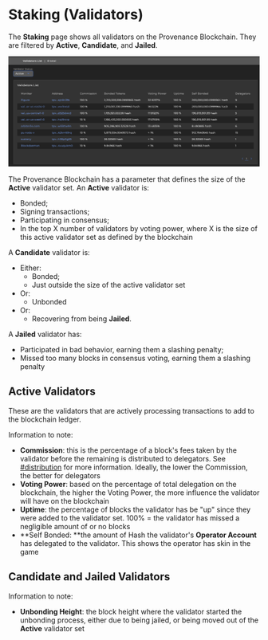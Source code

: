 # Staking (Validators)

The **Staking** page shows all validators on the Provenance Blockchain. They are filtered by **Active**, **Candidate**, and **Jailed**.&#x20;

![Validator list, defaulted to "Active"](<../../../../.gitbook/assets/Screen Shot 2021-11-15 at 2.57.39 PM.png>)

The Provenance Blockchain has a parameter that defines the size of the **Active** validator set. An **Active** validator is:

* Bonded;
* Signing transactions;
* Participating in consensus;
* In the top X number of validators by voting power, where X is the size of this active validator set as defined by the blockchain

A **Candidate** validator is:

* Either:
  * Bonded;
  * Just outside the size of the active validator set
* Or:
  * Unbonded
* Or:&#x20;
  * Recovering from being **Jailed**.

A **Jailed** validator has:

* Participated in bad behavior, earning them a slashing penalty;
* Missed too many blocks in consensus voting, earning them a slashing penalty

## Active Validators

These are the validators that are actively processing transactions to add to the blockchain ledger.&#x20;

Information to note:

* **Commission**: this is the percentage of a block's fees taken by the validator before the remaining is distributed to delegators. See[ ](../../../../ecosystem/financial-services-blockchain/distribution.md)[#distribution](../../../../ecosystem/financial-services-blockchain/distribution.md#distribution "mention") for more information. Ideally, the lower the Commission, the better for delegators
* **Voting Power**: based on the percentage of total delegation on the blockchain, the higher the Voting Power, the more influence the validator will have on the blockchain
* **Uptime**: the percentage of blocks the validator has be "up" since they were added to the validator set. 100% = the validator has missed a negligible amount of or no blocks
* **Self Bonded: **the amount of Hash the validator's **Operator Account** has delegated to the validator. This shows the operator has skin in the game

## Candidate and Jailed Validators

Information to note:

* **Unbonding Height**: the block height where the validator started the unbonding process, either due to being jailed, or being moved out of the **Active** validator set

